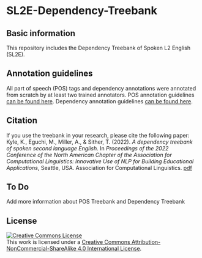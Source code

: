 # SL2E-Dependency-Treebank

## Basic information
This repository includes the Dependency Treebank of Spoken L2 English (SL2E).

## Annotation guidelines
All part of speech (POS) tags and dependency annotations were annotated from scratch by at least two trained annotators. POS annotation guidelines <a href="https://kristopherkyle.github.io/L2-Annotation-Project/anno_overview.html" target="_blank">can be found here</a>. Dependency annotation guidelines <a href="https://kristopherkyle.github.io/L2-Annotation-Project/dep_anno_overview.html" target="_blank">can be found here</a>.
## Citation
If you use the treebank in your research, please cite the following paper:
Kyle, K., Eguchi, M., Miller, A., & Sither, T. (2022). *A dependency treebank of spoken second language English*. In *Proceedings of the 2022 Conference of the North American Chapter of the Association for Computational Linguistics: Innovative Use of NLP for Building Educational Applications*, Seattle, USA. Association for Computational Linguistics. <a href="https://aclanthology.org/2022.bea-1.7.pdf" target="_blank">pdf</a>

## To Do
Add more information about POS Treebank and Dependency Treebank

## License
<a rel="license" href="http://creativecommons.org/licenses/by-nc-sa/4.0/"><img alt="Creative Commons License" style="border-width:0" src="https://i.creativecommons.org/l/by-nc-sa/4.0/88x31.png" /></a><br />This work is licensed under a <a rel="license" href="http://creativecommons.org/licenses/by-nc-sa/4.0/">Creative Commons Attribution-NonCommercial-ShareAlike 4.0 International License</a>.
